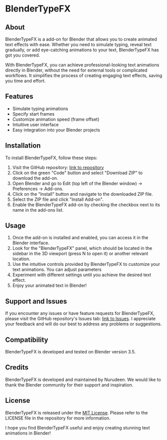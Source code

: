 # BlenderTypeFX

## About
BlenderTypeFX is a add-on for Blender that allows you to create animated text effects with ease. Whether you need to simulate typing, reveal text gradually, or add eye-catching animations to your text, BlenderTypeFX has got you covered.

With BlenderTypeFX, you can achieve professional-looking text animations directly in Blender, without the need for external tools or complicated workflows. It simplifies the process of creating engaging text effects, saving you time and effort.

## Features
- Simulate typing animations
- Specify start frames
- Customize animation speed (frame offset)
- Intuitive user interface
- Easy integration into your Blender projects

## Installation
To install BlenderTypeFX, follow these steps:
1. Visit the GitHub repository: [link to repository](https://github.com/onagbonoga/BlenderTypeFX)
2. Click on the green "Code" button and select "Download ZIP" to download the add-on.
3. Open Blender and go to Edit (top left of the Blender window) -> Preferences -> Add-ons.
4. Click on the "Install" button and navigate to the downloaded ZIP file.
5. Select the ZIP file and click "Install Add-on".
6. Enable the BlenderTypeFX add-on by checking the checkbox next to its name in the add-ons list.

## Usage
1. Once the add-on is installed and enabled, you can access it in the Blender interface.
2. Look for the "BlenderTypeFX" panel, which should be located in the sidebar in the 3D viewport (press N to open it) or another relevant location.
3. Use the intuitive controls provided by BlenderTypeFX to customize your text animations. You can adjust parameters
4. Experiment with different settings until you achieve the desired text effect.
5. Enjoy your animated text in Blender!

## Support and Issues
If you encounter any issues or have feature requests for BlenderTypeFX, please visit the GitHub repository's Issues tab: [link to Issues](https://github.com/onagbonoga/BlenderTypeFX/issues). I appreciate your feedback and will do our best to address any problems or suggestions.

## Compatibility
BlenderTypeFX is developed and tested on Blender version 3.5. 

## Credits
BlenderTypeFX is developed and maintained by Nurudeen. We would like to thank the Blender community for their support and inspiration.

## License
BlenderTypeFX is released under the [MIT License](https://opensource.org/licenses/MIT). Please refer to the LICENSE file in the repository for more information.

I hope you find BlenderTypeFX useful and enjoy creating stunning text animations in Blender!

